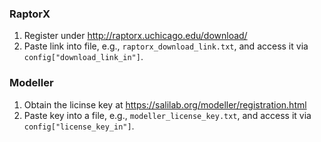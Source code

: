 ### RaptorX

1) Register under http://raptorx.uchicago.edu/download/ 
2) Paste link into file, e.g., `raptorx_download_link.txt`, and access it via `config["download_link_in"]`.

### Modeller

1) Obtain the licinse key at https://salilab.org/modeller/registration.html
2) Paste key into a file, e.g., `modeller_license_key.txt`, and access it via `config["license_key_in"]`.